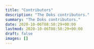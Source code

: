 ```yaml
---
title: "Contributors"
description: "The Doks contributors."
summary: "The Doks contributors."
date: 2020-10-06T08:50:29+00:00
lastmod: 2020-10-06T08:50:29+00:00
draft: false
images: []
---
```

